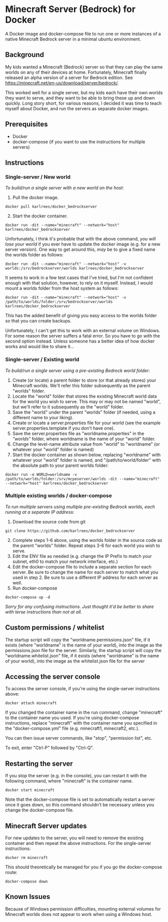 # Minecraft Server (Bedrock) for Docker

A Docker image and docker-compose file to run one or more instances of a native Minecraft Bedrock server in a minimal ubuntu environment.


## Background

My kids wanted a Minecraft (Bedrock) server so that they can play the same worlds on any of their devices at home.  Fortunately, Minecraft finally released an alpha version of a server for Bedrock edition.  See https://minecraft.net/en-us/download/server/bedrock/.

This worked well for a single server, but my kids each have their own worlds they want to serve, and they want to be able to bring these up and down quickly.  Long story short, for various reasons, I decided it was time to teach myself about Docker, and run the servers as separate docker images.


## Prerequisites

- Docker
- docker-compose (if you want to use the instructions for multiple servers)

## Instructions

### Single-server / New world

*To build/run a single server with a new world on the host:*

1. Pull the docker image.

```
docker pull karlrees/docker_bedrockserver
```

2. Start the docker container.

```
docker run -dit --name="minecraft" --network="host" karlrees/docker_bedrockserver
```

Unfortunately, I think it's probable that with the above command, *you will lose your world* if you ever have to update the docker image (e.g. for a new server version).  One way to get around this, *may* be to give a fixed name the worlds folder as follows:

```
docker run -dit --name="minecraft" --network="host" -v worlds:/srv/bedrockserver/worlds karlrees/docker_bedrockserver
```

It seems to work in a few test cases that I've tried, but I'm not confident enough with that solution, however, to rely on it myself.  Instead, I would mount a worlds folder from the host system as follows:

```
docker run -dit --name="minecraft" --network="host" -v /path/to/worlds/folder:/srv/bedrockserver/worlds karlrees/docker_bedrockserver
```

This has the added benefit of giving you easy access to the worlds folder so that you can create backups.

Unfortunately, I can't get this to work with an external volume on Windows.  For some reason the server suffers a fatal error.  So you have to go with the second option instead.  Unless someone has a better idea of how docker works and would like to share it...

### Single-server / Existing world

*To build/run a single server using a pre-existing Bedrock world folder:*

1. Create (or locate) a parent folder to store (or that already stores) your Minecraft worlds.  We'll refer this folder subsequently as the parent "worlds" folder.
2. Locate the "world" folder that stores the existing Minecraft world data for the world you wish to serve.  This may or may not be named "world", but we'll refer to it subsequently as the "world" folder.
3. Save the "world" under the parent "worlds" folder (if needed, using a different name to your liking).
4. Create or locate a server.properties file for your world (see the example server.properties.template if you don't have one).
5. Save the server.properties file as "worldname.properties" in the *"worlds"* folder, where worldname is the name of your "world" folder.
6. Change the level-name attribute value from "world" to "worldname" (or whatever your "world" folder is named)
7. Start the docker container as shown below, replacing "worldname" with whatever your "world" folder is named, and "/path/to/world/folder" with the absolute path to your parent worlds folder:

```
docker run -e WORLD=worldname -v /path/to/worlds/folder:/srv/mcpeserver/worlds -dit --name="minecraft" --network="host" karlrees/docker_bedrockserver
```

### Multiple existing worlds / docker-compose

*To run multiple servers using multiple pre-existing Bedrock worlds, each running at a separate IP address:*

1. Download the source code from git

```
git clone https://github.com/karlrees/docker_bedrockserver
```

2. Complete steps 1-6 above, using the worlds folder in the source code as the parent "worlds" folder.  Repeat steps 3-6 for each world you wish to serve.
3. Edit the ENV file as needed (e.g. change the IP Prefix to match your subnet, eth0 to match your network interface, etc.)
4. Edit the docker-compose file to include a separate section for each server.  Be sure to change the name for each server to match what you used in step 2.  Be sure to use a different IP address for each server as well.
5. Run docker-compose

```
docker-compose up -d
```

*Sorry for any confusing instructions.  Just thought it'd be better to share with terse instructions than not at all.*


## Custom permissions / whitelist

The startup script will copy the "worldname.permissions.json" file, if it exists (where "worldname" is the name of your world), into the image as the permissions.json file for the server.  Similarly, the startup script will copy the "worldname.whitelist.json" file, if it exists (where "worldname" is the name of your world), into the image as the whitelist.json file for the server

## Accessing the server console

To access the server console, if you're using the single-server instructions above:

```
docker attach minecraft
```

If you changed the container name in the run command, change "minecraft" to the container name you used.  If you're using docker-compose instructions, replace "minecraft" with the container name you specified in the "docker-compose.yml" file (e.g. minecraft1, minecraft2, etc.).

You can then issue server commands, like "stop", "permission list", etc.

To exit, enter "Ctrl-P" followed by "Ctrl-Q".

## Restarting the server

If you stop the server (e.g. in the console), you can restart it with the following command, where "minecraft" is the container name.

```
docker start minecraft
```

Note that the docker-compose file is set to automatically restart a server once it goes down, so this command shouldn't be necessary unless you change the docker-compose file.

## Minecraft Server updates

For new updates to the server, you will need to remove the existing container and then repeat the above instructions.  For the single-server instructions:

```
docker rm minecraft
```

This should theoretically be managed for you if you go the docker-compose route:

```
docker-compose down
```

## Known Issues

Because of Windows permission difficulties, mounting external volumes for Minecraft worlds does not appear to work when using a Windows host.
